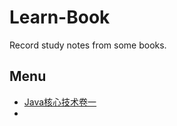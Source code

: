 # Learn-Book
Record study notes from some books.

## Menu

- [Java核心技术卷一](https://github.com/Wisdom12333/Learn-Book/tree/main/Java%E6%A0%B8%E5%BF%83%E6%8A%80%E6%9C%AF%E5%8D%B7%E4%B8%80)
- 

